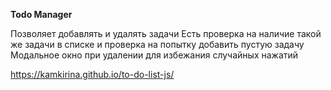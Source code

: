 **Todo Manager**

Позволяет добавлять и удалять задачи
Есть проверка на наличие такой же задачи в списке и проверка на попытку добавить пустую задачу
Модальное окно при удалении для избежания случайных нажатий

https://kamkirina.github.io/to-do-list-js/
